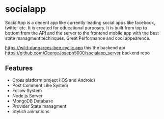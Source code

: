 # socialapp

SocialApp is a decent app like currently leading social apps like facebook, twitter etc. It is created for educational purposes. It is built from top to bottom from the API and the server to the frontend mobile app with the best state managment techinques. Great Performance and cool appearence.

https://wild-dungarees-bee.cyclic.app this the backend api
https://github.com/GeorgeJoseph5000/socialapp_server backend repo

## Features
- Cross platform project (IOS and Android)
- Post Comment Like System
- Follow System
- Node js Server
- MongoDB Database
- Provider State managment
- Stylish animations
